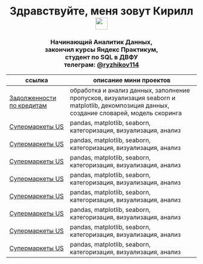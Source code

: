 <h1 align="center">Здравствуйте, меня зовут Кирилл</a> 
<img src="https://github.com/blackcater/blackcater/raw/main/images/Hi.gif" height="32"/></h1>
<h3 align="center">Начинающий Аналитик Данных, 
                  </br> закончил курсы Яндекс Практикум,
                  </br> студент по SQL в ДВФУ
                  </br> телеграм: <a href="https://t.me/ryzhikov114" target="_blank">@ryzhikov114</a></h3>

ссылка  | описание мини проектов
----------------|----------------------
[Задолженности по кредитам](p2_bank)       | обработка и анализ данных, заполнение пропусков, визуализация seaborn и matplotlib, декомпозиция данных, создание словарей, модель скоринга
[Супермаркеты US](store_branches)       | pandas, matplotlib, seaborn, категоризация, визуализация, анализ
[Супермаркеты US](store_branches)       | pandas, matplotlib, seaborn, категоризация, визуализация, анализ
[Супермаркеты US](store_branches)       | pandas, matplotlib, seaborn, категоризация, визуализация, анализ
[Супермаркеты US](store_branches)       | pandas, matplotlib, seaborn, категоризация, визуализация, анализ
[Супермаркеты US](store_branches)       | pandas, matplotlib, seaborn, категоризация, визуализация, анализ
[Супермаркеты US](store_branches)       | pandas, matplotlib, seaborn, категоризация, визуализация, анализ
[Супермаркеты US](store_branches)       | pandas, matplotlib, seaborn, категоризация, визуализация, анализ
[Супермаркеты US](store_branches)       | pandas, matplotlib, seaborn, категоризация, визуализация, анализ
